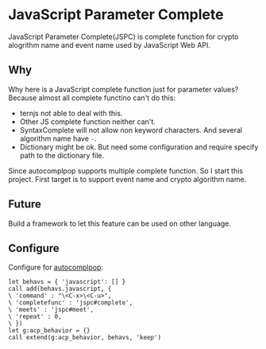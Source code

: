 JavaScript Parameter Complete
=========================================

JavaScript Parameter Complete(JSPC) is complete function for crypto alogrithm name and event name used by JavaScript Web API.

Why
---

Why here is a JavaScript complete function just for parameter values? Because almost all complete functino can't do this:

* ternjs not able to deal with this.
* Other JS complete function neither can't.
* SyntaxComplete will not allow non keyword characters. And several algorithm name have `-`.
* Dictionary might be ok. But need some configuration and require specify path to the dictionary file.

Since autocomplpop supports multiple complete function. So I start this project. First target is to support event name and crypto algorithm name.


Future
------

Build a framework to let this feature can be used on other language.

Configure
---------

Configure for [autocomplpop][]:

    let behavs = { 'javascript': [] }
    call add(behavs.javascript, {
    \ 'command' : "\<C-x>\<C-u>",
    \ 'completefunc' : 'jspc#complete',
    \ 'meets' : 'jspc#meet',
    \ 'repeat' : 0,
    \ })
    let g:acp_behavior = {}
    call extend(g:acp_behavior, behavs, 'keep')


[autocomplpop]:https://github.com/othree/vim-autocomplpop
